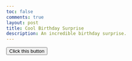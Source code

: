 ```yaml
---
toc: false
comments: true
layout: post
title: Cool Birthday Surprise
description: An incredible birthday surprise.
---
```


<button id="bday_button" onclick="bdayHappening()">Click this button</button>
<div id="bday_text"></div>
<div id="click_this" style="display: none;"><a href="https://freepngclipart.com/download/awesome/3430-awesome-awesome-image-hd-image.jpg">click this link now</a></div>
<script>
    function bdayHappening() {
        document.getElementById("bday_button").style.display = "none";
        document.getElementById("bday_text").innerHTML = "Hapy brithday Michelle Reed";
        document.getElementById("click_this").style.display = "block";
    }
</script>